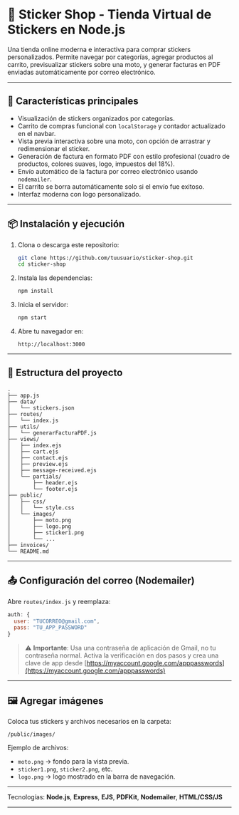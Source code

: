 # 🛒 Sticker Shop - Tienda Virtual de Stickers en Node.js

Una tienda online moderna e interactiva para comprar stickers personalizados. Permite navegar por categorías, agregar productos al carrito, previsualizar stickers sobre una moto, y generar facturas en PDF enviadas automáticamente por correo electrónico.

---

## 🚀 Características principales

- Visualización de stickers organizados por categorías.
- Carrito de compras funcional con `localStorage` y contador actualizado en el navbar.
- Vista previa interactiva sobre una moto, con opción de arrastrar y redimensionar el sticker.
- Generación de factura en formato PDF con estilo profesional (cuadro de productos, colores suaves, logo, impuestos del 18%).
- Envío automático de la factura por correo electrónico usando `nodemailer`.
- El carrito se borra automáticamente solo si el envío fue exitoso.
- Interfaz moderna con logo personalizado.

---

## 📦 Instalación y ejecución

1. Clona o descarga este repositorio:

   ```bash
   git clone https://github.com/tuusuario/sticker-shop.git
   cd sticker-shop
   ```

2. Instala las dependencias:

   ```bash
   npm install
   ```

3. Inicia el servidor:

   ```bash
   npm start
   ```

4. Abre tu navegador en:

   ```
   http://localhost:3000
   ```

---

## 📁 Estructura del proyecto

```
.
├── app.js
├── data/
│   └── stickers.json
├── routes/
│   └── index.js
├── utils/
│   └── generarFacturaPDF.js
├── views/
│   ├── index.ejs
│   ├── cart.ejs
│   ├── contact.ejs
│   ├── preview.ejs
│   ├── message-received.ejs
│   └── partials/
│       ├── header.ejs
│       └── footer.ejs
├── public/
│   ├── css/
│   │   └── style.css
│   └── images/
│       ├── moto.png
│       ├── logo.png
│       ├── sticker1.png
│       └── ...
├── invoices/
└── README.md
```

---

## 📤 Configuración del correo (Nodemailer)

Abre `routes/index.js` y reemplaza:

```js
auth: {
  user: "TUCORREO@gmail.com",
  pass: "TU_APP_PASSWORD"
}
```

> ⚠️ **Importante**: Usa una contraseña de aplicación de Gmail, no tu contraseña normal. Activa la verificación en dos pasos y crea una clave de app desde [https://myaccount.google.com/apppasswords](https://myaccount.google.com/apppasswords)

---

## 🖼️ Agregar imágenes

Coloca tus stickers y archivos necesarios en la carpeta:

```
/public/images/
```

Ejemplo de archivos:

- `moto.png` → fondo para la vista previa.
- `sticker1.png`, `sticker2.png`, etc.
- `logo.png` → logo mostrado en la barra de navegación.

---

Tecnologías: **Node.js**, **Express**, **EJS**, **PDFKit**, **Nodemailer**, **HTML/CSS/JS**

---
